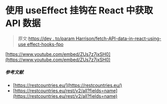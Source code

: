 # 使用 useEffect 挂钩在 React 中获取 API 数据

> 原文:[https://dev . to/param Harrison/fetch-API-data-in-react-using-use effect-hooks-fpo](https://dev.to/paramharrison/fetch-api-data-in-react-using-useeffect-hooks-fpo)

[https://www.youtube.com/embed/ZUs7z7jxSH0](https://www.youtube.com/embed/ZUs7z7jxSH0)

##### [](#references)参考文献

*   [https://restcountries.eu/](https://restcountries.eu/)
*   [https://restcountries.eu/rest/v2/all?fields=name](https://restcountries.eu/rest/v2/all?fields=name)